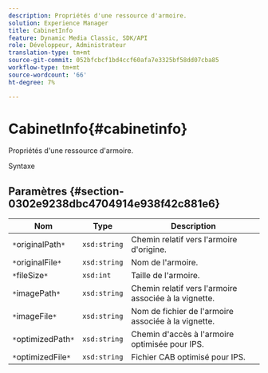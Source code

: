 ```yaml
---
description: Propriétés d'une ressource d'armoire.
solution: Experience Manager
title: CabinetInfo
feature: Dynamic Media Classic, SDK/API
role: Développeur, Administrateur
translation-type: tm+mt
source-git-commit: 052bfcbcf1bd4ccf60afa7e3325bf58dd07cba85
workflow-type: tm+mt
source-wordcount: '66'
ht-degree: 7%

---
```



# CabinetInfo{#cabinetinfo}

Propriétés d&#39;une ressource d&#39;armoire.

Syntaxe

## Paramètres {#section-0302e9238dbc4704914e938f42c881e6}

| Nom | Type | Description |
|---|---|---|
| `*`originalPath`*` | `xsd:string` | Chemin relatif vers l&#39;armoire d&#39;origine. |
| `*`originalFile`*` | `xsd:string` | Nom de l&#39;armoire. |
| `*`fileSize`*` | `xsd:int` | Taille de l&#39;armoire. |
| `*`imagePath`*` | `xsd:string` | Chemin relatif vers l&#39;armoire associée à la vignette. |
| `*`imageFile`*` | `xsd:string` | Nom de fichier de l&#39;armoire associée à la vignette. |
| `*`optimizedPath`*` | `xsd:string` | Chemin d&#39;accès à l&#39;armoire optimisée pour IPS. |
| `*`optimizedFile`*` | `xsd:string` | Fichier CAB optimisé pour IPS. |

